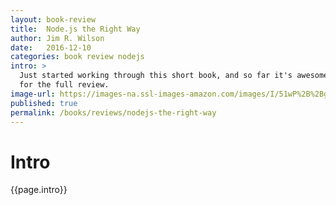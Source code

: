 ```yaml
---
layout: book-review
title:  Node.js the Right Way
author: Jim R. Wilson
date:   2016-12-10
categories: book review nodejs
intro: >
  Just started working through this short book, and so far it's awesome and filled with great information. Stay posted
  for the full review.
image-url: https://images-na.ssl-images-amazon.com/images/I/51wP%2B%2BgnRTL._SX415_BO1,204,203,200_.jpg
published: true
permalink: /books/reviews/nodejs-the-right-way
---
```

# Intro

{{page.intro}}
